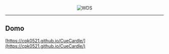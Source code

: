 <div align="center">
  <img src="assets/cover.png" alt="WDS">
  <hr>
</div>

## Domo

[https://cpk0521.github.io/CueCardle/](https://cpk0521.github.io/CueCardle/)

